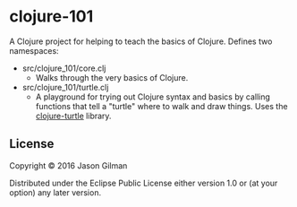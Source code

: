# clojure-101

A Clojure project for helping to teach the basics of Clojure. Defines two namespaces:

* src/clojure_101/core.clj
  * Walks through the very basics of Clojure.
* src/clojure_101/turtle.clj
  * A playground for trying out Clojure syntax and basics by calling functions that tell a "turtle" where to walk and draw things. Uses the [clojure-turtle](https://github.com/google/clojure-turtle) library.


## License

Copyright © 2016 Jason Gilman

Distributed under the Eclipse Public License either version 1.0 or (at
your option) any later version.
